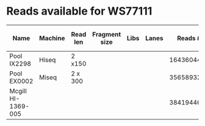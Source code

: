 # Reads available for WS77111



| Name               | Machine | Read len | Fragment size | Libs | Lanes | Reads #    | Coverage | Path to files |
|--------------------|---------|----------|---------------|------|-------|------------|----------|---------------|
| Pool IX2298        |   Hiseq      |   2 x150       |               |      |       | 1643604442 |          |               |
| Pool EX0002        |   Miseq      |   2 x 300       |               |      |       |  35658932  |          |               |
| Mcgill HI-1369-005 |         |          |               |      |       | 3841944662 |          |               |

